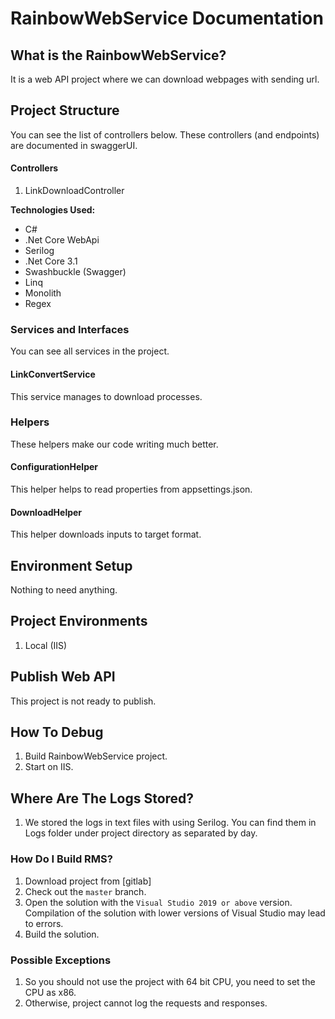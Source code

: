# RainbowWebService Documentation

## What is the RainbowWebService?
It is a web API project where we can download webpages with sending url.

## Project Structure
You can see the list of controllers below. These controllers (and endpoints) are documented in swaggerUI.

#### Controllers
1. LinkDownloadController

**Technologies Used:**
* C#
* .Net Core WebApi
* Serilog
* .Net Core 3.1
* Swashbuckle (Swagger)
* Linq
* Monolith
* Regex

### Services and Interfaces
You can see all services in the project.

#### LinkConvertService
This service manages to download processes.

### Helpers
These helpers make our code writing much better.

#### ConfigurationHelper
This helper helps to read properties from appsettings.json.

#### DownloadHelper
This helper downloads inputs to target format.

## Environment Setup
Nothing to need anything.

## Project Environments
1. Local (IIS)

## Publish Web API
This project is not ready to publish.

## How To Debug
1. Build RainbowWebService project.
1. Start on IIS.

## Where Are The Logs Stored?
1. We stored the logs in text files with using Serilog. You can find them in Logs folder under project directory as separated by day.

### How Do I Build RMS?
1. Download project from [gitlab]
1. Check out the `master` branch.
1. Open the solution with the `Visual Studio 2019 or above` version. Compilation of the solution with lower versions of Visual Studio may lead to errors.
1. Build the solution.

### Possible Exceptions
1. So you should not use the project with 64 bit CPU, you need to set the CPU as x86.
1. Otherwise, project cannot log the requests and responses.